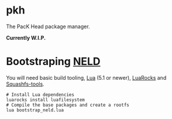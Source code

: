 # pkh
The PacK Head package manager.

**Currently W.I.P.**

# Bootstraping [NELD](https://github.com/Stilic/linux-os)

You will need basic build tooling, [Lua](https://www.lua.org) (5.1 or newer), [LuaRocks](https://luarocks.org) and [Squashfs-tools](https://github.com/plougher/squashfs-tools).

```
# Install Lua dependencies
luarocks install luafilesystem
# Compile the base packages and create a rootfs
lua bootstrap_neld.lua
```
